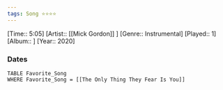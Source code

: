 ```yaml
---
tags: Song ⭐⭐⭐⭐ 
---
```

[Time:: 5:05]
[Artist:: [[Mick Gordon]] ]
[Genre:: Instrumental]
[Played:: 1]
[Album:: ]
[Year:: 2020]
### Dates
````dataview
TABLE Favorite_Song
WHERE Favorite_Song = [[The Only Thing They Fear Is You]]
````